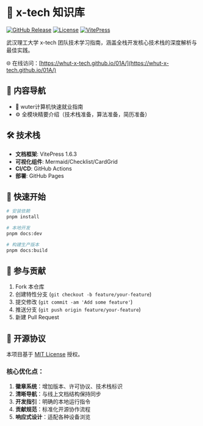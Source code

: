 # 🚀 x-tech 知识库

[![GitHub Release](https://img.shields.io/github/v/release/whut-x-tech/01A?include_prereleases&style=flat-square)](https://github.com/whut-x-tech/01A/releases)
[![License](https://img.shields.io/badge/license-MIT-green.svg?style=flat-square)](LICENSE)
[![VitePress](https://img.shields.io/badge/VitePress-1.0.0-ff69b4.svg?style=flat-square)](https://vitepress.dev)

武汉理工大学 x-tech 团队技术学习指南，涵盖全栈开发核心技术栈的深度解析与最佳实践。

🌐 在线访问：[https://whut-x-tech.github.io/01A/](https://whut-x-tech.github.io/01A/)

## 🧭 内容导航
- 🧠 wuter计算机快速就业指南
- ⚙️  全模块精要介绍（技术栈准备，算法准备，简历准备）

## 🛠️ 技术栈
- **文档框架**: VitePress 1.6.3
- **可视化组件**: Mermaid/Checklist/CardGrid
- **CI/CD**: GitHub Actions
- **部署**: GitHub Pages

## 🚦 快速开始
```bash
# 安装依赖
pnpm install

# 本地开发
pnpm docs:dev

# 构建生产版本
pnpm docs:build
```

## 🤝 参与贡献
1. Fork 本仓库
2. 创建特性分支 (`git checkout -b feature/your-feature`)
3. 提交修改 (`git commit -am 'Add some feature'`)
4. 推送分支 (`git push origin feature/your-feature`)
5. 新建 Pull Request

## 📜 开源协议
本项目基于 [MIT License](LICENSE) 授权。

<Badge type="tip" text="推荐使用 Chrome 最新版浏览" vertical="middle" /> 
<Badge type="warning" text="建议 Node.js 18+" vertical="middle" />


### 核心优化点：
1. **徽章系统**：增加版本、许可协议、技术栈标识
2. **清晰导航**：与线上文档结构保持同步
3. **开发指引**：明确的本地运行指令
4. **贡献规范**：标准化开源协作流程
5. **响应式设计**：适配各种设备浏览

